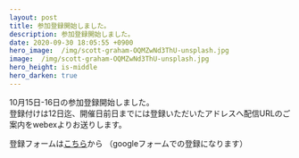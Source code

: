 ```yaml
---
layout: post
title: 参加登録開始しました。
description: 参加登録開始しました。
date: 2020-09-30 18:05:55 +0900
hero_image:  /img/scott-graham-OQMZwNd3ThU-unsplash.jpg
image:  /img/scott-graham-OQMZwNd3ThU-unsplash.jpg
hero_height: is-middle
hero_darken: true
---
```

10月15日-16日の参加登録開始しました。<br />
登録付けは12日迄、開催日前日までには登録いただいたアドレスへ配信URLのご案内をwebexよりお送りします。<br />

登録フォームは[こちら](https://forms.gle/2dxewgCSArfSD8Qe8)から
（googleフォームでの登録になります）